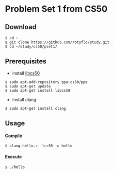 # Problem Set 1 from CS50

## Download

```
$ cd ~
$ git clone https://github.com/rotyflo/study.git
$ cd ~/study/cs50/pset1/
```

## Prerequisites

* Install [libcs50](https://github.com/cs50/libcs50#installation)
```
$ sudo apt-add-repository ppa:cs50/ppa
$ sudo apt-get update
$ sudo apt-get install libcs50
```
* Install clang
```
$ sudo apt-get install clang
```

## Usage
#### Compile
```
$ clang hello.c -lcs50 -o hello
```
#### Execute
```
$ ./hello
```
